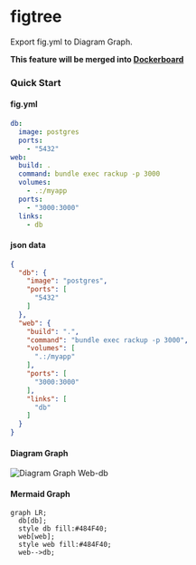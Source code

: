 
# figtree

Export fig.yml to Diagram Graph.

**This feature will be merged into [Dockerboard][]**

### Quick Start


#### fig.yml
```yml
db:
  image: postgres
  ports:
    - "5432"
web:
  build: .
  command: bundle exec rackup -p 3000
  volumes:
    - .:/myapp
  ports:
    - "3000:3000"
  links:
    - db
```

#### json data
```json
{
  "db": {
    "image": "postgres",
    "ports": [
      "5432"
    ]
  },
  "web": {
    "build": ".",
    "command": "bundle exec rackup -p 3000",
    "volumes": [
      ".:/myapp"
    ],
    "ports": [
      "3000:3000"
    ],
    "links": [
      "db"
    ]
  }
}
```

#### Diagram Graph

![Diagram Graph Web-db](https://raw.githubusercontent.com/fundon/figtree/master/screenshots/web-db.png)


#### Mermaid Graph

```
graph LR;
  db[db];
  style db fill:#484F40;
  web[web];
  style web fill:#484F40;
  web-->db;
```

[Dockerboard]: https://github.com/dockerboard
